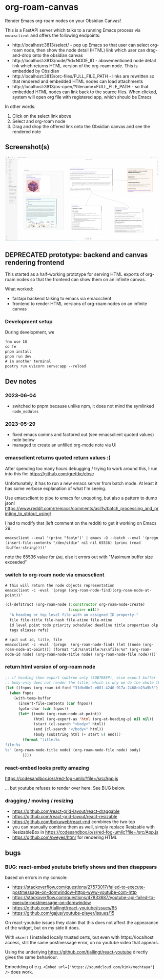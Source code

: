 # org-roam-canvas

Render Emacs org-roam nodes on your Obsidian Canvas!

This is a FastAPI server which talks to a running Emacs process via `emacsclient` and offers the following endpoints:

- http://localhost:3813/select/ - pop up Emacs so that user can select org-roam node, then show the node detail (HTML) link which user can drag-and-drop onto the obsidian canvas
- http://localhost:3813/node/?id=NODE_ID - abovementioned node detail link which returns HTML version of the org-roam node. This is embedded by Obsidian
- http://localhost:3813/orc-files/FULL_FILE_PATH - links are rewritten so that rendered and embedded HTML nodes can load attachments
- http://localhost:3813/os-open/?filename=FULL_FILE_PATH - so that embedded HTML nodes can link back to the source files. When clicked, system will open org file with registered app, which should be Emacs

In other words:

1. Click on the select link above
2. Select and org-roam node
3. Drag and drop the offered link onto the Obsidian canvas and see the rendered note

## Screenshot(s)

![](screenshots/20231118-org-roam-canvas-demo.jpg)

## DEPRECATED prototype: backend and canvas rendering frontend

This started as a half-working prototype for serving HTML exports of org-roam nodes so that the frontend can show them on an infinite canvas.

What worked:

- fastapi backend talking to emacs via emacsclient
- frontend to render HTML versions of org-roam nodes on an infinite canvas

### Development setup

During development, we

```shell
fnm use 18
cd fe
pnpm install
pnpm run dev
# in another terminal
poetry run uvicorn serve:app --reload
```

## Dev notes

### 2023-06-04

- switched to pnpm because unlike npm, it does not mind the symlinked `node_modules`

### 2023-05-29

- fixed emacs comms and factored out (see emacsclient quoted values) note below
- managed to create an unfilled org-mode note via UI

### emacsclient returns quoted return values :(

After spending too many hours debugging / trying to work around this, I run into
this fix: https://github.com/grettke/ebse

Unfortunately, it has to run a new emacs server from batch mode. At least it has
some verbose explanation of what I'm seeing.

Use emacsclient to pipe to emacs for unquoting, but also a pattern to dump json!
https://www.reddit.com/r/emacs/comments/asil1y/batch_processing_and_printing_to_stdout_using/

I had to modify that (left comment on the reddit) to get it working on Emacs 29:

```shell
emacsclient --eval '(princ "foo\n")' | emacs -Q --batch --eval '(progn (insert-file-contents "/dev/stdin" nil nil 65536) (princ (read (buffer-string))))'
```

note the 65536 value for `END`, else it errors out with "Maximum buffer size exceeded"

### switch to org-roam node via emacsclient

```shell
# this will return the node objects representation
emacsclient -c -eval '(progn (org-roam-node-find)(org-roam-node-at-point))'
```

```lisp
(cl-defstruct (org-roam-node (:constructor org-roam-node-create)
                             (:copier nil))
  "A heading or top level file with an assigned ID property."
  file file-title file-hash file-atime file-mtime
  id level point todo priority scheduled deadline title properties olp
  tags aliases refs)
```

```shell
# spit out id, title, file
emacsclient -c -eval '(progn  (org-roam-node-find) (let ((node (org-roam-node-at-point))) (format "id:%s\ntitle:%s\nfile:%s" (org-roam-node-id node) (org-roam-node-title node) (org-roam-node-file node))))'
```

### return html version of org-roam node

```lisp
;; if heading then export subtree only (SUBTREEP), else export buffer
;; body-only does not render the title, which is why we do the whole thing, then extract the body instead
(let ((fnpos (org-roam-id-find "31dbd0e2-e881-4240-917a-2468cb23a5b5")))
  (when fnpos
    (with-temp-buffer
      (insert-file-contents (car fnpos))
      (goto-char (cdr fnpos))
      (let* ((node (org-roam-node-at-point))
             (html (org-export-as 'html (org-at-heading-p) nil nil))
             (start (cl-search "<body>" html))
             (end (cl-search "</body>" html))
             (body (substring html (+ start 6) end)))
        (format "title:%s
file:%s
%s" (org-roam-node-title node) (org-roam-node-file node) body)
        ))))
```

### react-embed looks pretty amazing

https://codesandbox.io/s/red-fog-umlic?file=/src/App.js

... but youtube refuses to render over here. See BUG below.

### dragging / moving / resizing

- https://github.com/react-grid-layout/react-draggable
- https://github.com/react-grid-layout/react-resizable
- https://github.com/bokuweb/react-rnd combines the two top
- you can manually combine them as well, simply replace Resizable with
  ResizableBox in https://codesandbox.io/s/red-fog-umlic?file=/src/App.js
- https://github.com/pveyes/htmr for rendering HTML

## bugs

### BUG: react-embed youtube briefly shows and then disappears

based on errors in my console:

- https://stackoverflow.com/questions/27573017/failed-to-execute-postmessage-on-domwindow-https-www-youtube-com-http
- https://stackoverflow.com/questions/47833687/youtube-api-failed-to-execute-postmessage-on-domwindow
- https://github.com/tjallingt/react-youtube/issues/85
- https://github.com/gajus/youtube-player/issues/15

On react-youtube issues they claim that this does not affect the appearance of
the widget, but on my side it does.

With `mkcert` I installed locally trusted certs, but even with https://localhost
access, still the same postmessage error, on no youtube video that appears.

Using the underlying https://github.com/tjallingt/react-youtube directly gives
the same behaviour.

Embedding of e.g. `<Embed url={"https://soundcloud.com/kink/mechtaya"} />` does work.
